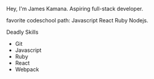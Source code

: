 Hey, I'm James Kamana. Aspiring full-stack developer.

favorite codeschool path: Javascript React Ruby Nodejs.

Deadly Skills

* Git
* Javascript
* Ruby
* React
* Webpack